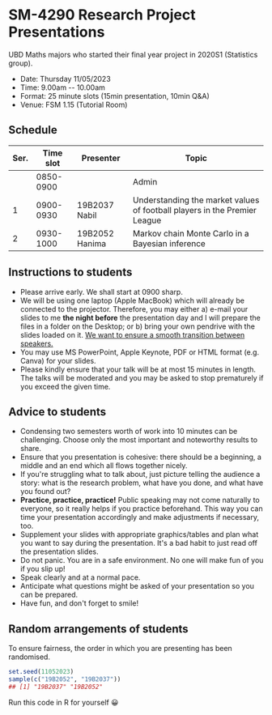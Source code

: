 # SM-4290 Research Project Presentations

UBD Maths majors who started their final year project in 2020S1 (Statistics group). 

- Date: Thursday 11/05/2023
- Time: 9.00am -- 10.00am
- Format: 25 minute slots (15min presentation, 10min Q&A)
- Venue: FSM 1.15 (Tutorial Room)

## Schedule

| ﻿Ser. | Time slot | Presenter                 | Topic                                                                             |
|---|-----------|------------------------------|-----------------------------------------------------------------------------------|
|   | 0850-0900 |                              | Admin
| 1 | 0900-0930 | 19B2037 Nabil                | Understanding the market values of football players in the Premier League |
| 2 | 0930-1000 | 19B2052 Hanima               | Markov chain Monte Carlo in a Bayesian inference                              |



## Instructions to students

- Please arrive early. We shall start at 0900 sharp. 
- We will be using one laptop (Apple MacBook) which will already be connected to the projector. Therefore, you may either a) e-mail your slides to me **the night before** the presentation day and I will prepare the files in a folder on the Desktop; or b) bring your own pendrive with the slides loaded on it. <u>We want to ensure a smooth transition between speakers.</u>
- You may use MS PowerPoint, Apple Keynote, PDF or HTML format (e.g. Canva) for your slides.
- Please kindly ensure that your talk will be at most 15 minutes in length. The talks will be moderated and you may be asked to stop prematurely if you exceed the given time.

<!-- > We hope to see everyone there at 0900, regardless of what time slot your presentation is at. *You are encouraged to sit in for the entire duration of the presentations.* It's a good opportunity to learn about each other's topics and also presentation skills. Plus, you should give each other encouragement to do public speaking. 
- The audience will be Drs. Haziq and Akira, plus some other academic staff, and other maths coursemates. 
-->

<!-- - Please ensure that you have good internet connectivity and a quiet space to do the presentations.
- It is recommended that you use a computer/laptop to join the meeting.
- Prepare your powerpoint/PDF slides that you are presenting. The host will give you presenter access so you can share your slides with everyone. If you have not used Zoom before, then please practice it beforehand (with your friends, perhaps).
- Importantly, make sure your microphone is working. If possible, use a headset. Again, test this before joining the Zoom meeting.
- Please join the Zoom meeting <u>at least</u> **one slot** before your scheduled slot.
- Please use the naming format `<STUDENT ID> <FIRST NAME>` for your name when you join the Zoom meeting.
- You do not have to use the camera, but it would be better if you did. It would be nice to see a human face while the presentation is going on!
- You may leave the meeting when you are done, but *you are encouraged to sit in for your friends' presentations*. It's a good opportunity to learn about each other's topics and also presentation skills. Plus, you should give each other encouragement to do public speaking.
 -->

## Advice to students

- Condensing two semesters worth of work into 10 minutes can be challenging. Choose only the most important and noteworthy results to share.
- Ensure that you presentation is cohesive: there should be a beginning, a middle and an end which all flows together nicely.
- If you're struggling what to talk about, just picture telling the audience a story: what is the research problem, what have you done, and what have you found out?
- **Practice, practice, practice!** Public speaking may not come naturally to everyone, so it really helps if you practice beforehand. This way you can time your presentation accordingly and make adjustments if necessary, too.
- Supplement your slides with appropriate graphics/tables and plan what you want to say during the presentation. It's a bad habit to just read off the presentation slides. 
- Do not panic. You are in a safe environment. No one will make fun of you if you slip up! 
- Speak clearly and at a normal pace.
- Anticipate what questions might be asked of your presentation so you can be prepared.
- Have fun, and don't forget to smile!

## Random arrangements of students

To ensure fairness, the order in which you are presenting has been randomised.

```r
set.seed(11052023)
sample(c("19B2052", "19B2037"))
## [1] "19B2037" "19B2052"
```

Run this code in R for yourself 😀
